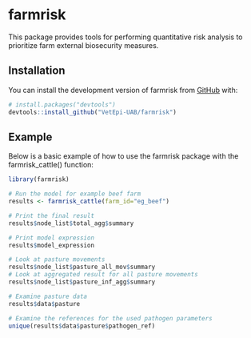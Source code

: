 
<!-- README.md is generated from README.Rmd. Please edit that file -->

# farmrisk

<!-- badges: start -->
<!-- badges: end -->

This package provides tools for performing quantitative risk analysis to
prioritize farm external biosecurity measures.

## Installation

You can install the development version of farmrisk from
[GitHub](https://github.com/) with:

``` r
# install.packages("devtools")
devtools::install_github("VetEpi-UAB/farmrisk")
```

## Example

Below is a basic example of how to use the farmrisk package with the
farmrisk_cattle() function:

``` r
library(farmrisk)

# Run the model for example beef farm
results <- farmrisk_cattle(farm_id="eg_beef")

# Print the final result
results$node_list$total_agg$summary

# Print model expression
results$model_expression

# Look at pasture movements
results$node_list$pasture_all_mov$summary
# Look at aggregated result for all pasture movements
results$node_list$pasture_inf_agg$summary

# Examine pasture data
results$data$pasture

# Examine the references for the used pathogen parameters
unique(results$data$pasture$pathogen_ref)
```

